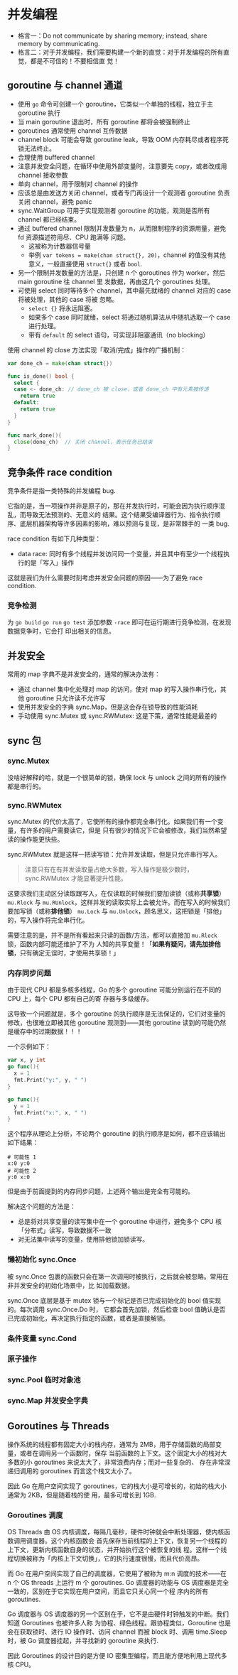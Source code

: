 # 并发编程

- 格言一：Do not communicate by sharing memory; instead, share memory by communicating.
- 格言二：对于并发编程，我们需要构建一个新的直觉：对于并发编程的所有直觉，都是不可信的！不要相信直
  觉！

## goroutine 与 channel 通道

- 使用 `go` 命令可创建一个 goroutine，它类似一个单独的线程，独立于主 goroutine 执行
- 当 main goroutine 退出时，所有 goroutine 都将会被强制终止
- goroutines 通常使用 channel 互传数据
- channel block 可能会导致 goroutine leak，导致 OOM 内存耗尽或者程序死锁无法终止。
- 合理使用 buffered channel
- 注意并发安全问题，在循环中使用外部变量时，注意要先 copy，或者改成用 channel 接收参数
- 单向 channel，用于限制对 channel 的操作
- 应该总是由发送方关闭 channel，或者专门再设计一个观测者 goroutine 负责关闭 channel，避免 panic
- sync.WaitGroup 可用于实现观测者 goroutine 的功能，观测是否所有 channel 都已经结束。
- 通过 buffered channel 限制并发数量为 n，从而限制程序的资源用量，避免 fd 资源描述符用尽、CPU 跑满等
  问题。
  - 这被称为计数器信号量
  - 举例 `var tokens = make(chan struct{}, 20)`，channel 的值没有其他意义，一般直接使用 `struct{}`
    或者 `bool`.
- 另一个限制并发数量的方法是，只创建 n 个 goroutines 作为 worker，然后 main goroutine 往 channel 里
  发数据，再由这几个 goroutines 处理。
- 可使用 select 同时等待多个 channel，其中最先就绪的 channel 对应的 case 将被处理，其他的 case 将被
  忽略。
  - `select {}` 将永远阻塞。
  - 如果多个 case 同时就绪，select 将通过随机算法从中随机选取一个 case 进行处理。
  - 带有 `default` 的 select 语句，可实现非阻塞通讯（no blocking）

使用 channel 的 close 方法实现「取消/完成」操作的广播机制：

```go
var done_ch = make(chan struct{})

func is_done() bool {
  select {
  case <- done_ch: // done_ch 被 close，或者 done_ch 中有元素被传递
    return true
  default:
    return true
  }
}

func mark_done(){
  close(done_ch)  // 关闭 channel，表示任务已结束
}
```

## 竞争条件 race condition

竞争条件是指一类特殊的并发编程 bug.

它指的是，当一项操作并非是原子的，那在并发执行时，可能会因为执行顺序混乱，而导致无法预测的、无意义的
结果。这个结果受编译器行为、指令执行顺序、底层机器架构等许多因素的影响，难以预测与复现，是非常棘手的
一类 bug.

race condition 有如下几种类型：

- data race: 同时有多个线程并发访问同一个变量，并且其中有至少一个线程执行的是「写入」操作

这就是我们为什么需要时刻考虑并发安全问题的原因——为了避免 race condition.

### 竞争检测

为 `go build` `go run` `go test` 添加参数 `-race` 即可在运行期进行竞争检测，在发现数据竞争时，它会打
印出相关的信息。

## 并发安全

常用的 map 字典不是并发安全的，通常的解决办法有：

- 通过 channel 集中化处理对 map 的访问，使对 map 的写入操作串行化，其他 goroutine 只允许读不允许写
- 使用并发安全的字典 sync.Map，但是这会存在锁导致的性能消耗
- 手动使用 sync.Mutex 或 sync.RWMutex: 这是下策，通常性能是最差的

## sync 包

### sync.Mutex

没啥好解释的哈，就是一个很简单的锁，确保 lock 与 unlock 之间的所有的操作都是串行的。

### sync.RWMutex

sync.Mutex 的代价太高了，它使所有的操作都完全串行化。如果我们有一个变量，有许多的用户需要读它，但是
只有很少的情况下它会被修改，我们当然希望读的操作能更快些。

sync.RWMutex 就是这样一把读写锁：允许并发读取，但是只允许串行写入。

> 注意只有在有并发读取量占绝大多数，写入操作是极少数时，sync.RWMutex 才能显著提升性能。

这要求我们主动区分读取跟写入，在仅读取的时候我们要加读锁（或称**共享锁**） `mu.Rlock` 与
`mu.RUnlock`，这样并发的读取实际上会被允许。而在写入的时候我们要加写锁（或称**排他锁**） `mu.Lock`
与 `mu.Unlock`，顾名思义，这把锁是「排他」的，写入操作将完全串行化。

需要注意的是，并不是所有看起来只读的函数/方法，都可以直接加 `mu.Rlock` 锁，函数内部可能还维护了不为
人知的共享变量！「**如果有疑问，请先加排他锁**，只有确定无误时，才使用共享锁！」

### 内存同步问题

由于现代 CPU 都是多核多线程，Go 的多个 goroutine 可能分别运行在不同的 CPU 上，每个 CPU 都有自己的寄
存器与多级缓存。

这导致一个问题就是，多个 goroutine 的执行顺序是无法保证的，它们对变量的修改，也很难立即被其他
goroutine 观测到——其他 goroutine 读到的可能仍然是缓存中的过期数据！！！

一个示例如下：

```go
var x, y int
go func(){
  x = 1
  fmt.Print("y:", y, " ")
}

go func(){
  y = 1
  fmt.Print("x:", x, " ")
}
```

这个程序从理论上分析，不论两个 goroutine 的执行顺序是如何，都不应该输出如下结果：

```
# 可能性 1
x:0 y:0
# 可能性 2
y:0 x:0
```

但是由于前面提到的内存同步问题，上述两个输出是完全有可能的。

解决这个问题的方法是：

- 总是将对共享变量的读写集中在一个 goroutine 中进行，避免多个 CPU 核「分布式」读写，导致数据不一致
- 对无法集中读写的变量，使用排他锁加锁读写。

### 懒初始化 sync.Once

被 sync.Once 包裹的函数只会在第一次调用时被执行，之后就会被忽略。常用在非并发安全的初始化场景中，比
如加载数据。

sync.Once 底层是基于 mutex 锁与一个标记是否已完成初始化的 bool 值实现的。每次调用 sync.Once.Do 时，
它都会首先加锁，然后检查 bool 值确认是否已完成初始化，再决定执行指定的函数，或者是直接解锁。

### 条件变量 sync.Cond

### 原子操作

### sync.Pool 临时对象池

### sync.Map 并发安全字典

## Goroutines 与 Threads

操作系统的线程都有固定大小的栈内存，通常为 2MB，用于存储函数的局部变量，或者在调用另一个函数时，保存
当前函数的上下文。这个固定大小的栈对大多数的小 goroutines 来说太大了，非常浪费内存；而对一些复杂的、
存在非常深递归调用的 goroutines 而言这个栈又太小了。

因此 Go 在用户空间实现了 goroutines，它的栈大小是可增长的，初始的栈大小通常为 2KB，但是随着栈的使
用，最多可增长到 1GB.

### Goroutines 调度

OS Threads 由 OS 内核调度，每隔几毫秒，硬件时钟就会中断处理器，使内核函数调用调度器。这个内核函数会
首先保存当前线程的上下文，恢复另一个线程的上下文，更新内核函数自身的状态，并开始执行这个被恢复的线
程。这样一个线程切换被称为「内核上下文切换」，它的执行速度很慢，而且代价高昂。

而 Go 在用户空间实现了自己的调度器，它使用了被称为 m:n 调度的技术——在 n 个 OS threads 上运行 m 个
goroutines. Go 调度器的功能与 OS 调度器是完全一致的，区别在于它实现在用户空间，而且它只关心同一个程
序内的所有 goroutines.

Go 调度器与 OS 调度器的另一个区别在于，它不是由硬件时钟触发的中断。我们知道 Goroutines 也被许多人称
为协程、绿色线程。跟协程类似，Goroutine 也是会在获取锁时、进行 IO 操作时、访问 channel 而被 block
时、调用 time.Sleep 时，被 Go 调度器挂起，并寻找新的 goroutine 来执行.

因此 Goroutines 的设计目的是方便 IO 密集型编程，而且能方便地利用上现代多核 CPU。
